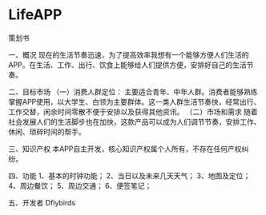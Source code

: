 # LifeAPP
策划书

一、概况
	现在的生活节奏迅速，为了提高效率我想有一个能够方便人们生活的APP。在生活、工作、出行、饮食上能够给人们提供方便，安排好自己的生活节奏。

二、目标市场
	（一）消费人群定位：
	主要适合青年、中年人群。消费者能够熟练掌握APP使用，以大学生、白领为主要群体。这一类人群生活节奏快，经常出行、工作交替，闲余时间零散不便于安排以及获得其他资讯。
	（二）市场和需求
	随着社会发展人们的生活脚步也在加快，这款产品可以成为人们调节节奏，安排工作、休闲、琐碎时间的帮手。

三、知识产权
	本APP自主开发，核心知识产权属个人所有，不存在任何产权纠纷。

四、功能
	1、基本的时钟功能；
	2、当日以及未来几天天气；
	3、地图及定位；
	4、周边餐饮；
	5、周边交通；
	6、便签笔记；

五、开发者
	Dflybirds
